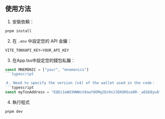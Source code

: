 ## 使用方法

1. 安裝依賴：
```bash
pnpm install
```

2. 在 `.env` 中設定您的 API 金鑰：
```typescript
VITE_TONXAPI_KEY=YOUR_API_KEY
```
3. 在App.tsx中設定您的錢包私鑰：
```typescript
const MNEMONIC = ["your", "mnemonics"]
```typescript

４. Need to specify the version (v4) of the wallet used in the code：
```typescript
const myTonAddress = "EQDi1eWU3HWWst8owY8OMq2Dz9nJJEHUROza8R-_wEGb8yu6";  // 替換為要查詢的地址
```

4. 執行程式
```bash
pnpm dev
```